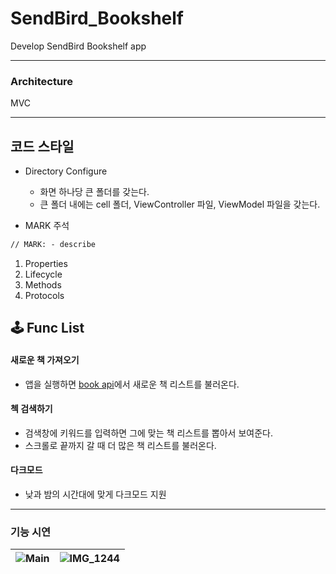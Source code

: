 # SendBird_Bookshelf
Develop SendBird Bookshelf app

------

### Architecture

MVC

------

## 코드 스타일

- Directory Configure

  - 화면 하나당 큰 폴더를 갖는다.
  - 큰 폴더 내에는 cell 폴더, ViewController 파일,  ViewModel 파일을 갖는다.

- MARK 주석

```markdown
// MARK: - describe
```

1. Properties
2. Lifecycle
3. Methods
4. Protocols

## 🕹 Func List
#### 새로운 책 가져오기
- 앱을 실행하면 [book api](https://api.itbook.store)에서 새로운 책 리스트를 불러온다.

#### 첵 검색하기
- 검색창에 키워드를 입력하면 그에 맞는 책 리스트를 뽑아서 보여준다.
- 스크롤로 끝까지 갈 때 더 많은 책 리스트를 불러온다.

#### 다크모드
- 낮과 밤의 시간대에 맞게 다크모드 지원

------
### 기능 시연

|![Main](https://user-images.githubusercontent.com/44191131/112639894-22774080-8e84-11eb-81b5-c52aef1c4a1a.PNG) | ![IMG_1244](https://user-images.githubusercontent.com/44191131/112639950-34f17a00-8e84-11eb-93f3-c8f1732681b4.PNG)
|----|-----|
